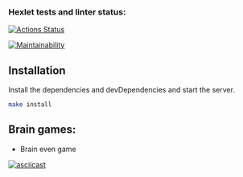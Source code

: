 ### Hexlet tests and linter status:
[![Actions Status](https://github.com/SvetlanaMaksimova/fullstack-javascript-project-44/workflows/hexlet-check/badge.svg)](https://github.com/SvetlanaMaksimova/fullstack-javascript-project-44/actions)

[![Maintainability](https://api.codeclimate.com/v1/badges/998fcec809938c54b318/maintainability)](https://codeclimate.com/github/SvetlanaMaksimova/fullstack-javascript-project-44/maintainability)


## Installation

Install the dependencies and devDependencies and start the server.

```sh
make install
```

## Brain games:
- Brain even game

[![asciicast](https://asciinema.org/a/558539.svg)](https://asciinema.org/a/558539)
